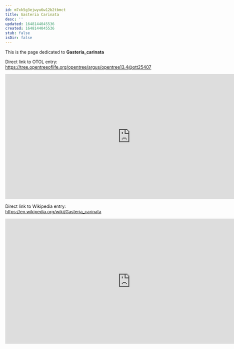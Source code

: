 ```yaml
---
id: m7xk5g3ejwyu6w12b2tbmct
title: Gasteria Carinata
desc: ''
updated: 1648144045536
created: 1648144045536
stub: false
isDir: false
---
```

This is the page dedicated to **Gasteria_carinata**


Direct link to OTOL entry: https://tree.opentreeoflife.org/opentree/argus/opentree13.4@ott25407



<html>
    <body>
    <iframe src="https://tree.opentreeoflife.org/opentree/argus/opentree13.4@ott25407"
    width="800" height="400" frameborder="0" allowfullscreen> </iframe>
    </body>
</html>
    


Direct link to Wikipedia entry: https://en.wikipedia.org/wiki/Gasteria_carinata



<html>
    <body>
    <iframe src="https://en.wikipedia.org/wiki/Gasteria_carinata"
    width="800" height="400" frameborder="0" allowfullscreen> </iframe>
    </body>
</html>
    
